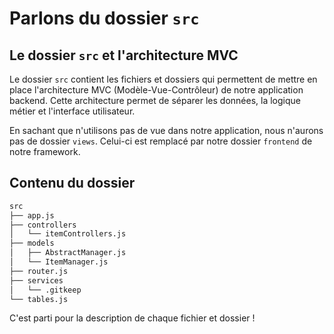 # Parlons du dossier `src`

## Le dossier `src` et l'architecture MVC

Le dossier `src` contient les fichiers et dossiers qui permettent de mettre en place l'architecture MVC (Modèle-Vue-Contrôleur) de notre application backend. Cette architecture permet de séparer les données, la logique métier et l'interface utilisateur.

En sachant que n'utilisons pas de vue dans notre application, nous n'aurons pas de dossier `views`. Celui-ci est remplacé par notre dossier `frontend` de notre framework.

## Contenu du dossier

```txt
src
├── app.js
├── controllers
│   └── itemControllers.js
├── models
│   ├── AbstractManager.js
│   └── ItemManager.js
├── router.js
├── services
│   └── .gitkeep
└── tables.js
```

C'est parti pour la description de chaque fichier et dossier !
